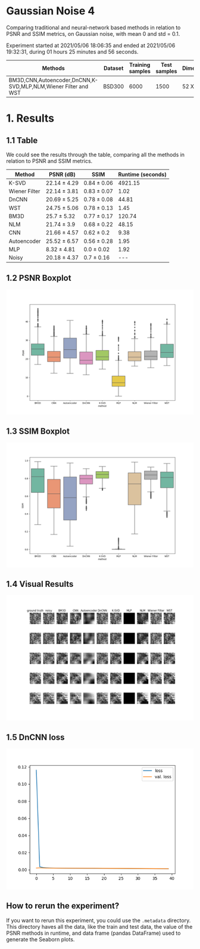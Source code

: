# Gaussian Noise 4

Comparing traditional and neural-network based methods in relation to PSNR and SSIM metrics, on Gaussian noise, with mean 0 and std = 0.1.

Experiment started at 2021/05/06 18:06:35 and ended at 2021/05/06 19:32:31, during 01 hours 25 minutes and 56 seconds.


| Methods | Dataset | Training samples | Test samples | Dimension |
|---|---|---|---|---|
| BM3D,CNN,Autoencoder,DnCNN,K-SVD,MLP,NLM,Wiener Filter and WST | BSD300 | 6000 | 1500 | 52 X 52 |

# 1. Results

## 1.1 Table

We could see the results through the table, comparing all the methods in relation to PSNR and SSIM metrics.



| Method | PSNR (dB) | SSIM | Runtime (seconds) |
|---|---|---|---|
| K-SVD | 22.14 ± 4.29 | 0.84 ± 0.06 | 4921.15 |
| Wiener Filter | 22.14 ± 3.81 | 0.83 ± 0.07 | 1.02 |
| DnCNN | 20.69 ± 5.25 | 0.78 ± 0.08 | 44.81 |
| WST | 24.75 ± 5.06 | 0.78 ± 0.13 | 1.45 |
| BM3D | 25.7 ± 5.32 | 0.77 ± 0.17 | 120.74 |
| NLM | 21.74 ± 3.9 | 0.68 ± 0.22 | 48.15 |
| CNN | 21.66 ± 4.57 | 0.62 ± 0.2 | 9.38 |
| Autoencoder | 25.52 ± 6.57 | 0.56 ± 0.28 | 1.95 |
| MLP | 8.32 ± 4.81 | 0.0 ± 0.02 | 1.92 |
| Noisy | 20.18 ± 4.37 | 0.7 ± 0.16 | --- |

## 1.2 PSNR Boxplot

![PSNR boxplot](psnr_boxplot.png)

## 1.3 SSIM Boxplot

![SSIM boxplot](ssim_boxplot.png)


## 1.4 Visual Results

![Visual results](results.png)

## 1.5 DnCNN loss

![DnCNN loss](DnCNN_loss.png)

## How to rerun the experiment?

If you want to rerun this experiment, you could use the `.metadata` directory.
This directory haves all the data, like the train and test data, the value of the PSNR methods in runtime, and data frame (pandas DataFrame) used to generate the Seaborn plots.